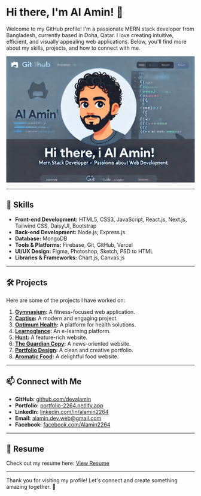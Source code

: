 # Hi there, I'm Al Amin! 👋

Welcome to my GitHub profile! I'm a passionate MERN stack developer from Bangladesh, currently based in Doha, Qatar. I love creating intuitive, efficient, and visually appealing web applications. Below, you'll find more about my skills, projects, and how to connect with me.

![Banner](./A_simple_banner_wi2.png)

---

## 🌟 Skills

- **Front-end Development:** HTML5, CSS3, JavaScript, React.js, Next.js, Tailwind CSS, DaisyUI, Bootstrap
- **Back-end Development:** Node.js, Express.js
- **Database:** MongoDB
- **Tools & Platforms:** Firebase, Git, GitHub, Vercel
- **UI/UX Design:** Figma, Photoshop, Sketch, PSD to HTML
- **Libraries & Frameworks:** Chart.js, Canvas.js

---

## 🛠️ Projects

Here are some of the projects I have worked on:

1. **[Gymnasium](https://gymnasiumn.netlify.app/):** A fitness-focused web application.
2. **[Captise](https://captise.netlify.app/):** A modern and engaging project.
3. **[Optimum Health](https://optimum-health-ea895.web.app/):** A platform for health solutions.
4. **[Learnoglance](https://learnoglance.web.app/):** An e-learning platform.
5. **[Hunt](https://hunt-site.netlify.app/):** A feature-rich website.
6. **[The Guardian Copy](https://the-guardian2264.netlify.app/):** A news-oriented website.
7. **[Portfolio Design](https://morgan-portfolio-site.netlify.app/):** A clean and creative portfolio.
8. **[Aromatic Food](https://aromatic-food.netlify.app/):** A delightful food website.

---

## 📫 Connect with Me

- **GitHub:** [github.com/devalamin](https://github.com/devalamin)
- **Portfolio:** [portfolio-2264.netlify.app](https://portfolio-2264.netlify.app/)
- **LinkedIn:** [linkedin.com/in/alamin2264](https://www.linkedin.com/in/alamin2264/)
- **Email:** [alamin.dev.web@gmail.com](mailto:alamin.dev.web@gmail.com)
- **Facebook:** [facebook.com/Alamin2264](https://www.facebook.com/Alamin2264)

---

## 📄 Resume

Check out my resume here: [View Resume](https://drive.google.com/file/d/1a2eV9A9z0qIoOFtEOZqb1sRBmT1sduVl/view)

---

Thank you for visiting my profile! Let's connect and create something amazing together. 🚀
